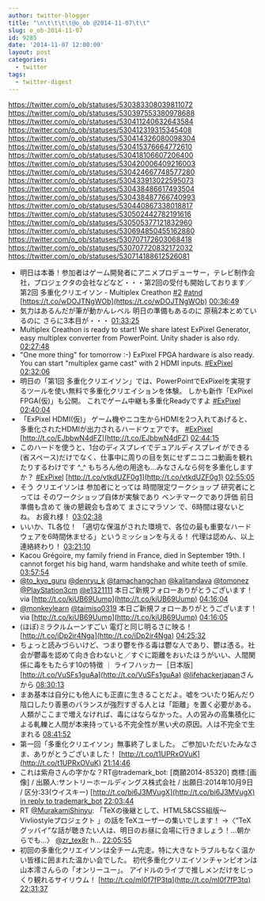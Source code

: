 ```yaml
---
author: twitter-blogger
title: "\n\t\t\t\t@o_ob @2014-11-07\t\t"
slug: o_ob-2014-11-07
id: 9285
date: '2014-11-07 12:00:00'
layout: post
categories:
  - twitter
tags:
  - twitter-digest
---
```


https://twitter.com/o_ob/statuses/530383308039811072 https://twitter.com/o_ob/statuses/530397553380978688 https://twitter.com/o_ob/statuses/530411240632643584 https://twitter.com/o_ob/statuses/530412319315345408 https://twitter.com/o_ob/statuses/530414326080098304 https://twitter.com/o_ob/statuses/530415376664772610 https://twitter.com/o_ob/statuses/530418106607206400 https://twitter.com/o_ob/statuses/530420006409216003 https://twitter.com/o_ob/statuses/530424667748577280 https://twitter.com/o_ob/statuses/530433913022595073 https://twitter.com/o_ob/statuses/530438486617493504 https://twitter.com/o_ob/statuses/530438487766740993 https://twitter.com/o_ob/statuses/530440867338018817 https://twitter.com/o_ob/statuses/530502442782191616 https://twitter.com/o_ob/statuses/530505377121832960 https://twitter.com/o_ob/statuses/530694850455162880 https://twitter.com/o_ob/statuses/530707172603068418 https://twitter.com/o_ob/statuses/530707720832172032 https://twitter.com/o_ob/statuses/530714188612526081  

*   明日は本番！参加者はゲーム開発者にアニメプロデューサー，テレビ制作会社，プロジェクタの会社などなど・・・第2回の受付も開始しております／第2回 多重化クリエイソン - Multiplex Creathon [#2](https://twitter.com/search?q=%232&src=hash) [#atnd](https://twitter.com/search?q=%23atnd&src=hash) [https://t.co/wDOJTNgWOb](https://t.co/wDOJTNgWOb) [00:36:49](https://twitter.com/o_ob/statuses/530383308039811072)
*   気力はあるんだが筆が動かんレベル 明日の準備もあるのに 原稿2本とめているのに さらに3本目が・・・ [01:33:25](https://twitter.com/o_ob/statuses/530397553380978688)
*   Multiplex Creathon is ready to start! We share latest ExPixel Generator, easy multiplex converter from PowerPoint. Unity shader is also rdy. [02:27:48](https://twitter.com/o_ob/statuses/530411240632643584)
*   "One more thing" for tomorrow :-) ExPixel FPGA hardware is also ready. You can start "multiplex game cast" with 2 HDMI inputs. [#ExPixel](https://twitter.com/search?q=%23ExPixel&src=hash) [02:32:06](https://twitter.com/o_ob/statuses/530412319315345408)
*   明日の「第1回 多重化クリエイソン」では、PowerPointでExPixelを実現するツールを使い無料で多重化クリエイションを体験。 しかも新作「ExPixel FPGA(仮)」も公開。 これでゲーム中継も多重化Readyですよ [#ExPixel](https://twitter.com/search?q=%23ExPixel&src=hash) [02:40:04](https://twitter.com/o_ob/statuses/530414326080098304)
*   「ExPixel HDMI(仮)」 ゲーム機やニコ生からHDMIを2つ入れてあげると、多重化されたHDMIが出力されるハードウェアです。 [#ExPixel](https://twitter.com/search?q=%23ExPixel&src=hash) [http://t.co/EJbbwN4dFZ](http://t.co/EJbbwN4dFZ) [02:44:15](https://twitter.com/o_ob/statuses/530415376664772610)
*   このハードを使うと、1台のディスプレイでデュアルディスプレイができる(省スペース)だけでなく、仕事中に周りの目を気にせずニコニコ動画を観れたりするわけです ^_^ もちろん他の用途も…みなさんなら何を多重化しますか？ [#ExPixel](https://twitter.com/search?q=%23ExPixel&src=hash) [http://t.co/vtkdUZF0g1](http://t.co/vtkdUZF0g1) [02:55:05](https://twitter.com/o_ob/statuses/530418106607206400)
*   そう クリエイソンは 参加者にとっては 時間限定ワークショップ 研究者にとっては そのワークショップ自体が実験であり ベンチマークであり評価 前日準備も含めて 後の懇親会も含めて まさにマラソン で、6時間は寝ないとね。 お疲れ様！ [03:02:38](https://twitter.com/o_ob/statuses/530420006409216003)
*   いいか、TL各位！ 「適切な保温がされた環境で、各位の最も重要なハードウェアを6時間休ませる」というミッションを与える！ 代理は認めん、以上連絡終わり！ [03:21:10](https://twitter.com/o_ob/statuses/530424667748577280)
*   Kacou Grégoire, my family friend in France, died in September 19th. I cannot forget his big hand, warm handshake and white teeth of smile. [03:57:54](https://twitter.com/o_ob/statuses/530433913022595073)
*   [@to_kyo_guru](https://twitter.com/to_kyo_guru) [@denryu_k](https://twitter.com/denryu_k) [@tamachangchan](https://twitter.com/tamachangchan) [@kalitandava](https://twitter.com/kalitandava) [@tomonez](https://twitter.com/tomonez) [@PlayStation3cm](https://twitter.com/PlayStation3cm) [@e1321111](https://twitter.com/e1321111) 本日ご新規フォローありがとうございます！ via [http://t.co/kiUB69Uump](http://t.co/kiUB69Uump) [04:16:04](https://twitter.com/o_ob/statuses/530438486617493504)
*   [@monkeylearn](https://twitter.com/monkeylearn) [@taimiso0319](https://twitter.com/taimiso0319) 本日ご新規フォローありがとうございます！ via [http://t.co/kiUB69Uump](http://t.co/kiUB69Uump) [04:16:05](https://twitter.com/o_ob/statuses/530438487766740993)
*   (ほぼ)ミラクルムーンすごい 電灯と同じ明るさに映る！ [http://t.co/iDp2ir4Nga](http://t.co/iDp2ir4Nga) [04:25:32](https://twitter.com/o_ob/statuses/530440867338018817)
*   ちょっと読みづらいけど、つまり鬱を作る毒は鬱な人であり、鬱は憑る。社会が鬱毒を認めて向き合わないと／すぐに距離をおいたほうがいい、人間関係に毒をもたらす10の特徴 ｜ ライフハッカー［日本版］ [http://t.co/VuSFs1guAa](http://t.co/VuSFs1guAa) [@lifehackerjapan](https://twitter.com/lifehackerjapan)さんから [08:30:13](https://twitter.com/o_ob/statuses/530502442782191616)
*   まあ基本は自分にも他人にも正直に生きることだよ。嘘をついたり妬んだり陰口したり善悪のバランスが強烈すぎる人とは「距離」を置く必要がある。 人類がここまで増えなければ、毒にはならなかった。人の営みの高集積化による軋轢と人間が本来持っている不完全性が黒い犬の原因。人は不完全で生まれる [08:41:52](https://twitter.com/o_ob/statuses/530505377121832960)
*   第一回「多重化クリエイソン」無事終了しました。 ご参加いただいたみなさま、ありがとうございました！ [http://t.co/t1UPRxOVuK](http://t.co/t1UPRxOVuK) [21:14:46](https://twitter.com/o_ob/statuses/530694850455162880)
*   これは紫舟さんの字かな？RT@trademark_bot: [商願2014-85320] 商標:[画像] / 出願人:サントリーホールディングス株式会社 / 出願日:2014年10月9日 / 区分:33(ウイスキー) [http://t.co/bi6J3MVugX](http://t.co/bi6J3MVugX) [in reply to trademark_bot](https://twitter.com/trademark_bot/statuses/530706003005030401) [22:03:44](https://twitter.com/o_ob/statuses/530707172603068418)
*   RT [@MurakamiShinyu](https://twitter.com/MurakamiShinyu): 「TeXの後継として、HTML5&CSS組版〜Vivliostyleプロジェクト 」の話をTeXユーザーの集いでします！ →〈“TeX グッバイ”な話が聴きたい人は、明日のお昼に会場に行きましょう！…朝からでも…〉 [@zr_tex8r](https://twitter.com/zr_tex8r) h… [22:05:55](https://twitter.com/o_ob/statuses/530707720832172032)
*   初回の多重化クリエイソンは全チーム完走。特に大きなトラブルもなく温かい皆様に囲まれた温かい会でした。 初代多重化クリエイソンチャンピオンは山本澪さんらの「オンリーユー」。 アイドルのライブで推しメンだけをじっくり観れるサイリウム！ [http://t.co/mI0f7fP3tq](http://t.co/mI0f7fP3tq) [22:31:37](https://twitter.com/o_ob/statuses/530714188612526081)